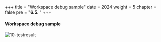 +++
title = "Workspace debug sample"
date = 2024
weight = 5
chapter = false
pre = "<b>6.5. </b>"
+++ 

#### Workspace debug sample

![10-testresult](/images/10-testresult/workspace-debug-sample.gif?width=90pc)
